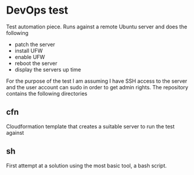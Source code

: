 DevOps test
===========

Test automation piece. Runs against a remote Ubuntu server and does the following

* patch the server
* install UFW
* enable UFW
* reboot the server
* display the servers up time

For the purpose of the test I am assuming I have SSH access to the server
and the user account can sudo in order to get admin rights.
The repository contains the following directories

cfn
---

Cloudformation template that creates a suitable server to run the test against

sh
--

First attempt at a solution using the most basic tool, a bash script.
